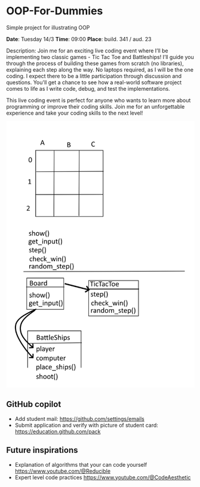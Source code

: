 # OOP-For-Dummies
Simple project for illustrating OOP

**Date**: Tuesday 14/3
**Time**: 09:00
**Place**: build. 341 / aud. 23 

Description:
Join me for an exciting live coding event where I’ll be implementing two classic games - Tic Tac Toe and Battleships!
I’ll guide you through the process of building these games from scratch (no libraries), explaining each step along the way. 
No laptops required, as I will be the one coding. I expect there to be a little participation through discussion and questions. 
You'll get a chance to see how a real-world software project comes to life as I write code, debug, and test the implementations.

This live coding event is perfect for anyone who wants to learn more about programming or improve their coding skills. Join me for an unforgettable experience and take your coding skills to the next level!


![My Image](WhiteBoard.jpg)


## GitHub copilot
- Add student mail: https://github.com/settings/emails
- Submit application and verify with picture of student card: https://education.github.com/pack

## Future inspirations
- Explanation of algorithms that your can code yourself https://www.youtube.com/@Reducible
- Expert level code practices https://www.youtube.com/@CodeAesthetic
